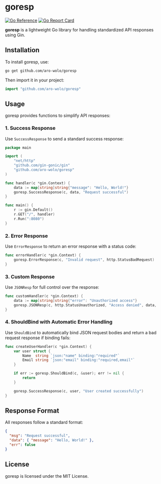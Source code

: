 # goresp

[![Go Reference](https://pkg.go.dev/badge/github.com/aro-wolo/goresp.svg)](https://pkg.go.dev/github.com/aro-wolo/goresp)
[![Go Report Card](https://goreportcard.com/badge/github.com/aro-wolo/goresp)](https://goreportcard.com/report/github.com/aro-wolo/goresp)

**goresp** is a lightweight Go library for handling standardized API responses using Gin.

## Installation

To install goresp, use:

```sh
go get github.com/aro-wolo/goresp
```

Then import it in your project:

```go
import "github.com/aro-wolo/goresp"
```

## Usage

goresp provides functions to simplify API responses:

### 1. Success Response

Use `SuccessResponse` to send a standard success response:

```go
package main

import (
	"net/http"
	"github.com/gin-gonic/gin"
	"github.com/aro-wolo/goresp"
)

func handler(c *gin.Context) {
	data := map[string]string{"message": "Hello, World!"}
	goresp.SuccessResponse(c, data, "Request successful")
}

func main() {
	r := gin.Default()
	r.GET("/", handler)
	r.Run(":8080")
}
```

### 2. Error Response

Use `ErrorResponse` to return an error response with a status code:

```go
func errorHandler(c *gin.Context) {
	goresp.ErrorResponse(c, "Invalid request", http.StatusBadRequest)
}
```

### 3. Custom Response

Use `JSONResp` for full control over the response:

```go
func customHandler(c *gin.Context) {
	data := map[string]string{"error": "Unauthorized access"}
	goresp.JSONResp(c, http.StatusUnauthorized, "Access denied", data, true)
}
```

### 4. ShouldBind with Automatic Error Handling

Use `ShouldBind` to automatically bind JSON request bodies and return a bad request response if binding fails:

```go
func createUserHandler(c *gin.Context) {
	var user struct {
		Name  string `json:"name" binding:"required"`
		Email string `json:"email" binding:"required,email"`
	}

	if err := goresp.ShouldBind(c, &user); err != nil {
		return
	}

	goresp.SuccessResponse(c, user, "User created successfully")
}
```

## Response Format

All responses follow a standard format:

```json
{
  "msg": "Request successful",
  "data": { "message": "Hello, World!" },
  "err": false
}
```

## License

goresp is licensed under the MIT License.

